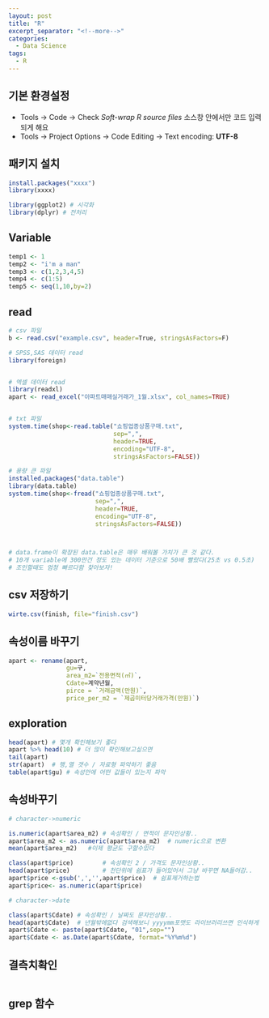 ```yaml
---
layout: post
title: "R"
excerpt_separator: "<!--more-->"
categories:
  - Data Science
tags:
  - R
---
```



## 기본 환경설정

- Tools -> Code -> Check *Soft-wrap R source files* 소스창 안에서만 코드 입력되게 해요
- Tools -> Project Options -> Code Editing -> Text encoding: **UTF-8**

## 패키지 설치

```r
install.packages("xxxx")
library(xxxx)

library(ggplot2) # 시각화
library(dplyr) # 전처리
```

## Variable

```r
temp1 <- 1
temp2 <- "i'm a man"
temp3 <- c(1,2,3,4,5)
temp4 <- c(1:5)
temp5 <- seq(1,10,by=2)
```

## read

```r
# csv 파일
b <- read.csv("example.csv", header=True, stringsAsFactors=F)

# SPSS,SAS 데이터 read
library(foreign)


# 엑셀 데이터 read
library(readxl)
apart <- read_excel("아파트매매실거래가_1월.xlsx", col_names=TRUE)


# txt 파일
system.time(shop<-read.table("쇼핑업종상품구매.txt",
                             sep=",",
                             header=TRUE,
                             encoding="UTF-8",
                             stringsAsFactors=FALSE))

# 용량 큰 파일
installed.packages("data.table")
library(data.table)
system.time(shop<-fread("쇼핑업종상품구매.txt",
                        sep=",",
                        header=TRUE,
                        encoding="UTF-8",
                        stringsAsFactors=FALSE))



# data.frame이 확장된 data.table은 매우 배워볼 가치가 큰 것 같다.
# 10개 variable에 300만건 정도 있는 데이터 기준으로 50배 빨랐다(25초 vs 0.5초)
# 조인할때도 엄청 빠르다함 찾아보자!


```


## csv 저장하기
```r
wirte.csv(finish, file="finish.csv")
```



## 속성이름 바꾸기

```r
apart <- rename(apart,
                gu=구,
                area_m2=`전용면적(㎡)`,
                Cdate=계약년월,
                pirce = `거래금액(만원)`,
                price_per_m2 = `제곱미터당거래가격(만원)`)
```


## exploration

```r
head(apart) # 몇개 확인해보기 좋다
apart %>% head(10) # 더 많이 확인해보고싶으면
tail(apart)
str(apart)  # 행,열 갯수 / 자료형 파악하기 좋음
table(apart$gu) # 속성안에 어떤 값들이 있는지 파악
```



## 속성바꾸기

```r
# character->numeric

is.numeric(apart$area_m2) # 속성확인 / 면적이 문자인상황..
apart$area_m2 <- as.numeric(apart$area_m2)  # numeric으로 변환
mean(apart$area_m2)   #이제 평균도 구할수있다

class(apart$price)        # 속성확인 2 / 가격도 문자인상황..
head(apart$price)         # 천단위에 쉼표가 들어있어서 그냥 바꾸면 NA들어감..
apart$price <-gsub(',','',apart$price)  # 쉼표제거하는법
apart$price<- as.numeric(apart$price)
```



```r
# character->date

class(apart$Cdate) # 속성확인 / 날짜도 문자인상황..
head(apart$Cdate)  # 년월밖에없다 검색해보니 yyyymm포맷도 라이브러리쓰면 인식하게 할수 있는것 같긴한데 그냥 1일을 붙히자
apart$Cdate <- paste(apart$Cdate, "01",sep="")
apart$Cdate <- as.Date(apart$Cdate, format="%Y%m%d")

```






## 결측치확인
```r

```





## grep 함수






